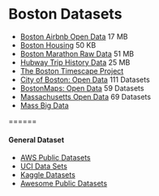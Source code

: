 # Boston Datasets

* [Boston Airbnb Open Data](https://www.kaggle.com/airbnb/boston) 17 MB	
* [Boston Housing](https://archive.ics.uci.edu/ml/datasets/Housing) 50 KB	
* [Boston Marathon Raw Data](https://github.com/llimllib/bostonmarathon) 51 MB
* [Hubway Trip History Data](http://hubwaydatachallenge.org) 25 MB
* [The Boston Timescape Project](http://timescape.mit.edu)
* [City of Boston: Open Data](https://data.cityofboston.gov/browse?limitTo=datasets) 111 Datasets
* [BostonMaps: Open Data](http://bostonopendata.boston.opendata.arcgis.com/datasets?sort_by=relevance) 59 Datasets
* [Massachusetts Open Data](https://data.mass.gov/browse) 69 Datasets
* [Mass Big Data](http://massbigdata.org/data)

======
#### General Dataset 
* [AWS Public Datasets](https://aws.amazon.com/public-datasets/)
* [UCI Data Sets](https://archive.ics.uci.edu/ml/datasets.html)
* [Kaggle Datasets](https://www.kaggle.com/datasets)
* [Awesome Public Datasets](https://github.com/caesar0301/awesome-public-datasets)
	

		
		
		
		
	
		
